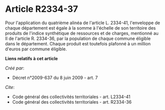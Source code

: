 # Article R2334-37

Pour l'application du quatrième alinéa de l'article L. 2334-41, l'enveloppe de chaque département est égale à la somme à
l'échelle de son territoire des produits de l'indice synthétique de ressources et de charges, mentionné au II de l'article R.
2334-36, par la population de chaque commune éligible dans le département. Chaque produit est toutefois plafonné à un million
d'euros par commune éligible.

**Liens relatifs à cet article**

_Créé par_:

  - Décret n°2009-637 du 8 juin 2009 - art. 7

_Cite_:

  - Code général des collectivités territoriales - art. L2334-41
  - Code général des collectivités territoriales - art. R2334-36
